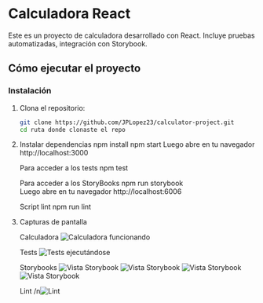 # Calculadora React

Este es un proyecto de calculadora desarrollado con React. Incluye pruebas automatizadas, integración con Storybook.

## Cómo ejecutar el proyecto

### Instalación

1. Clona el repositorio:
   ```bash
   git clone https://github.com/JPLopez23/calculator-project.git
   cd ruta donde clonaste el repo

2. Instalar dependencias
    npm install
    npm start 
    Luego abre en tu navegador http://localhost:3000 
    
    Para acceder a los tests 
    npm test
    
    Para acceder a los StoryBooks
    npm run storybook	
    Luego abre en tu navegador http://localhost:6006
    
    Script lint 
    npm run lint

3. Capturas de pantalla

   Calculadora
   ![Calculadora funcionando](./screen/calculadora.png)

   Tests
   ![Tests ejecutándose](./screen/tests.png)

   Storybooks
   ![Vista Storybook](./screen/s1.png)
   ![Vista Storybook](./screen/s2.png)
   ![Vista Storybook](./screen/s3.png)
   ![Vista Storybook](./screen/s4.png)

   Lint
   /n![Lint](./screen/lint.png)
